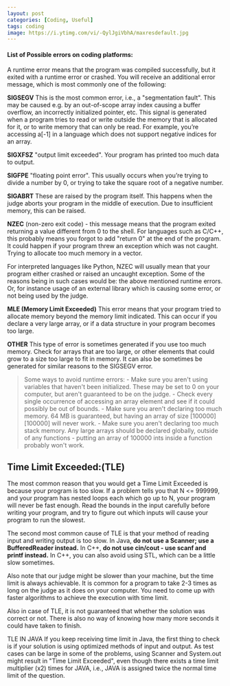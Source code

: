 ```yaml
---
layout: post
categories: [Coding, Useful]
tags: coding
image: https://i.ytimg.com/vi/-QylJgiVbhA/maxresdefault.jpg
---
```


#### List of Possible errors on coding platforms:

A runtime error means that the program was compiled successfully, but it exited with a runtime error or crashed. You will receive an additional error message, which is most commonly one of the following:

**SIGSEGV**
This is the most common error, i.e., a "segmentation fault". This may be caused e.g. by an out-of-scope array index causing a buffer overflow, an incorrectly initialized pointer, etc. This signal is generated when a program tries to read or write outside the memory that is allocated for it, or to write memory that can only be read. For example, you’re accessing a[-1] in a language which does not support negative indices for an array.

**SIGXFSZ** 
"output limit exceeded". Your program has printed too much data to output.

**SIGFPE**
"floating point error". This usually occurs when you’re trying to divide a number by 0, or trying to take the square root of a negative number.

**SIGABRT**
These are raised by the program itself. This happens when the judge aborts your program in the middle of execution. Due to insufficient memory, this can be raised.

**NZEC** 
(non-zero exit code) - this message means that the program exited returning a value different from 0 to the shell. For languages such as C/C++, this probably means you forgot to add "return 0" at the end of the program. It could happen if your program threw an exception which was not caught. Trying to allocate too much memory in a vector.

For interpreted languages like Python, NZEC will usually mean that your program either crashed or raised an uncaught exception. Some of the reasons being in such cases would be: the above mentioned runtime errors. Or, for instance usage of an external library which is causing some error, or not being used by the judge.

**MLE (Memory Limit Exceeded)** 
This error means that your program tried to allocate memory beyond the memory limit indicated. This can occur if you declare a very large array, or if a data structure in your program becomes too large.

**OTHER** 
This type of error is sometimes generated if you use too much memory. Check for arrays that are too large, or other elements that could grow to a size too large to fit in memory. It can also be sometimes be generated for similar reasons to the SIGSEGV error.

> Some ways to avoid runtime errors: - Make sure you aren't using variables that haven't been initialized. These may be set to 0 on your computer, but aren't guaranteed to be on the judge. - Check every single occurrence of accessing an array element and see if it could possibly be out of bounds. - Make sure you aren't declaring too much memory. 64 MB is guaranteed, but having an array of size [100000][100000] will never work. - Make sure you aren't declaring too much stack memory. Any large arrays should be declared globally, outside of any functions - putting an array of 100000 ints inside a function probably won't work.


## Time Limit Exceeded:(TLE)

The most common reason that you would get a Time Limit Exceeded is because your program is too slow. If a problem tells you that N <= 999999, and your program has nested loops each which go up to N, your program will never be fast enough. Read the bounds in the input carefully before writing your program, and try to figure out which inputs will cause your program to run the slowest.

The second most common cause of TLE is that your method of reading input and writing output is too slow. In Java, **do not use a Scanner; use a BufferedReader instead.** In C++, **do not use cin/cout - use scanf and printf instead.** In C++, you can also avoid using STL, which can be a little slow sometimes.

Also note that our judge might be slower than your machine, but the time limit is always achievable. It is common for a program to take 2-3 times as long on the judge as it does on your computer. You need to come up with faster algorithms to achieve the execution with time limit.

Also in case of TLE, it is not guaranteed that whether the solution was correct or not. There is also no way of knowing how many more seconds it could have taken to finish.

TLE IN JAVA 
If you keep receiving time limit in Java, the first thing to check is if your solution is using optimized methods of input and output. As test cases can be large in some of the problems, using Scanner and System.out might result in "Time Limit Exceeded", even though there exists a time limit multiplier (x2) times for JAVA, i.e., JAVA is assigned twice the normal time limit of the question.
